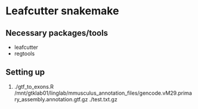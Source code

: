 # Leafcutter snakemake

## Necessary packages/tools
- leafcutter
- regtools

## Setting up
1. ./gtf_to_exons.R /mnt/gtklab01/linglab/mmusculus_annotation_files/gencode.vM29.primary_assembly.annotation.gtf.gz ./test.txt.gz
